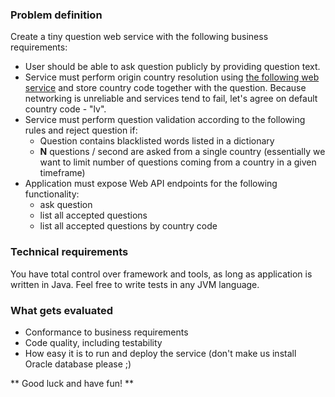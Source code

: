 ### Problem definition
Create a tiny question web service with the following business requirements:

- User should be able to ask question publicly by providing question text. 
- Service must perform origin country resolution using [the following web service](http://www.telize.com) and store country code together with the question. Because networking is unreliable and services tend to fail, let's agree on default country code - "lv".
- Service must perform question validation according to the following rules and reject question if:
    -  Question contains blacklisted words listed in a dictionary
    - **N** questions / second are asked from a single country (essentially we want to limit number of questions coming from a country in a given timeframe)
- Application must expose Web API endpoints for the following functionality:
    - ask question
    - list all accepted questions
    - list all accepted questions by country code


### Technical requirements
You have total control over framework and tools, as long as application is written in Java. Feel free to write tests in any JVM language.

### What gets evaluated

- Conformance to business requirements
- Code quality, including testability
- How easy it is to run and deploy the service (don't make us install Oracle database please ;)

** Good luck and have fun! **
